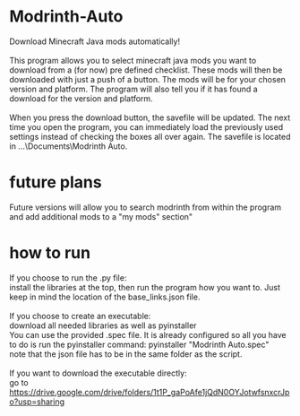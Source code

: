 # Modrinth-Auto
Download Minecraft Java mods automatically!\
\
This program allows you to select minecraft java mods you want to download from a (for now) pre defined checklist. These mods will then be downloaded with just a push of a button. The mods will be for your chosen version and platform. The program will also tell you if it has found a download for the version and platform.\
\
When you press the download button, the savefile will be updated. The next time you open the program, you can immediately load the previously used settings instead of checking the boxes all over again. The savefile is located in ...\Documents\Modrinth Auto\.

# future plans
Future versions will allow you to search modrinth from within the program and add additional mods to a "my mods" section"

# how to run
If you choose to run the .py file:\
install the libraries at the top, then run the program how you want to. Just keep in mind the location of the base_links.json file.\
\
If you choose to create an executable:\
download all needed libraries as well as pyinstaller\
You can use the provided .spec file. It is already configured so all you have to do is run the pyinstaller command: pyinstaller "Modrinth Auto.spec"\
note that the json file has to be in the same folder as the script.\
\
If you want to download the executable directly:\
go to https://drive.google.com/drive/folders/1t1P_gaPoAfe1jQdN0OYJotwfsnxcrJpo?usp=sharing
